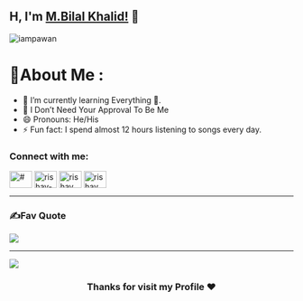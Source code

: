 ## H, I'm [M.Bilal Khalid!](https://github.com/mbilalkhalidofficial) 👋

<p align="left"> <img src="https://komarev.com/ghpvc/?username=iampawan&label=Views&color=blue&style=plastic" alt="iampawan" /> </p>

# 💫About Me :

- 🌱 I’m currently learning Everything 🤣.
- 💬 I Don’t Need Your Approval To Be Me
- 😄 Pronouns: He/His
- ⚡ Fun fact: I spend almost 12 hours listening to songs every day.




<h3 align="left">Connect with me:</h3>
<p align="left">
<a href="https://www.instagram.com/mbilalkhalidofficial/" target="blank"><img align="center" src="https://raw.githubusercontent.com/rahuldkjain/github-profile-readme-generator/master/src/images/icons/Social/twitter.svg" alt="#" height="30" width="40" /></a>
<a href="https://www.linkedin.com/in/m-bilal-khalid-5a655523b/" target="blank"><img align="center" src="https://raw.githubusercontent.com/rahuldkjain/github-profile-readme-generator/master/src/images/icons/Social/linked-in-alt.svg" alt="rishav-chanda-b89a791b3" height="30" width="40" /></a>
<a href="https://twitter.com/MBilalK45988661" target="blank"><img align="center" src="https://raw.githubusercontent.com/rahuldkjain/github-profile-readme-generator/master/src/images/icons/Social/instagram.svg" alt="rishav_chanda" height="30" width="40" /></a>
<a href="https://www.youtube.com/channel/UCGkt2-r_uiVthFaSejOsQyQ" target="blank"><img align="center" src="https://raw.githubusercontent.com/rahuldkjain/github-profile-readme-generator/master/src/images/icons/Social/youtube.svg" alt="rishav chanda" height="30" width="40" /></a>
</p>



---



### ✍️Fav Quote
![](https://quotes-github-readme.vercel.app/api?type=horizontal&theme=radical)


---
[![](https://visitcount.itsvg.in/api?id=iampawan&icon=0&color=1)](https://visitcount.itsvg.in)


  
<div align="center">

### Thanks for visit my Profile ❤️

</div>
